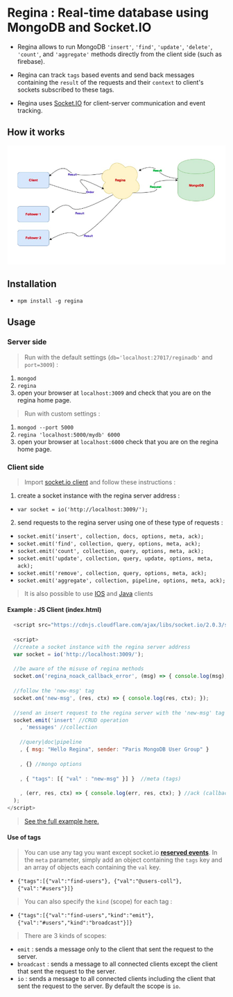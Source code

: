 # Regina : Real-time database using MongoDB and Socket.IO

* Regina allows to run MongoDB 
`'insert'`, `'find'`, `'update'`, `'delete'`, `'count'`, and `'aggregate'` methods directly from the client side (such as firebase).

* Regina can track `tags` based events and send back messages containing the `result` of the requests and their `context` to client's sockets subscribed to these tags.

* Regina uses [Socket.IO](https://socket.io/) for client-server communication and event tracking.


## How it works
![alt text](https://github.com/tutanck/Regina/blob/master/docs/How_It_Works.png)


## Installation

* `npm install -g regina`


## Usage

### Server side

> Run with the default settings (`db='localhost:27017/reginadb'` and `port=3009`) : 
1. `mongod`
2. `regina`
3. open your browser at `localhost:3009` and check that you are on the regina home page. 


> Run with custom settings :
1. `mongod --port 5000`
2. `regina 'localhost:5000/mydb' 6000` 
3. open your browser at `localhost:6000` check that you are on the regina home page.


### Client side

> Import [socket.io client](https://socket.io/blog/) and follow these instructions : 
1. create a socket instance with the regina server address :
* `var socket = io('http://localhost:3009/');`
2. send requests to the regina server using one of these type of requests :
* `socket.emit('insert', collection, docs, options, meta, ack);`
* `socket.emit('find', collection, query, options, meta, ack);`
* `socket.emit('count', collection, query, options, meta, ack);`
* `socket.emit('update', collection, query, update, options, meta, ack);`
* `socket.emit('remove', collection, query, options, meta, ack);`
* `socket.emit('aggregate', collection, pipeline, options, meta, ack);`

> It is also possible to use [IOS](https://github.com/socketio/socket.io-client-swift) and [Java](https://github.com/socketio/socket.io-client-java) clients


#### Example : JS Client (index.html) 

```JavaScript
  <script src="https://cdnjs.cloudflare.com/ajax/libs/socket.io/2.0.3/socket.io.js"></script>

  <script>
  //create a socket instance with the regina server address 
  var socket = io('http://localhost:3009/');

  //be aware of the misuse of regina methods
  socket.on('regina_noack_callback_error', (msg) => { console.log(msg); })

  //follow the 'new-msg' tag
  socket.on('new-msg', (res, ctx) => { console.log(res, ctx); });

  //send an insert request to the regina server with the 'new-msg' tag
  socket.emit('insert' //CRUD operation
    , 'messages' //collection

    //query|doc|pipeline
    , { msg: "Hello Regina", sender: "Paris MongoDB User Group" }

    , {} //mongo options

    , { "tags": [{ "val" : "new-msg" }] }  //meta (tags)

    , (err, res, ctx) => { console.log(err, res, ctx); } //ack (callback)
  );
</script>
```

> [See the full example here.](https://github.com/tutanck/Regina/tree/master/example)


#### Use of tags

> You can use any tag you want except socket.io **[reserved events](https://socket.io/docs/emit-cheatsheet/#)**.
In the `meta` parameter, simply add an object containing the `tags` key and an array of objects each containing the `val` key.
* `{"tags":[{"val":"find-users"}, {"val":"@users-coll"}, {"val":"#users"}]}`

> You can also specify the `kind` (scope) for each tag : 
* `{"tags":[{"val":"find-users","kind":"emit"}, {"val":"#users","kind":"broadcast"}]}`

> There are 3 kinds of scopes:
* `emit` : sends a message only to the client that sent the request to the server.
* `broadcast` : sends a message to all connected clients except the client that sent the request to the server.
* `io` : sends a message to all connected clients including the client that sent the request to the server. By default the scope is `io`.
